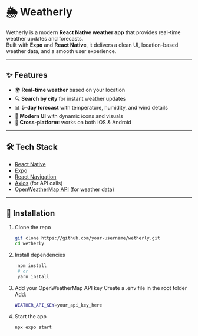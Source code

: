 # 🌦️ Weatherly

Wetherly is a modern **React Native weather app** that provides real-time weather updates and forecasts.  
Built with **Expo** and **React Native**, it delivers a clean UI, location-based weather data, and a smooth user experience.

---

## ✨ Features

- 🌍 **Real-time weather** based on your location  
- 🔍 **Search by city** for instant weather updates  
- 📊 **5-day forecast** with temperature, humidity, and wind details  
- 🎨 **Modern UI** with dynamic icons and visuals  
- 📱 **Cross-platform**: works on both iOS & Android  

---

## 🛠️ Tech Stack

- [React Native](https://reactnative.dev/)  
- [Expo](https://expo.dev/)  
- [React Navigation](https://reactnavigation.org/)  
- [Axios](https://axios-http.com/) (for API calls)  
- [OpenWeatherMap API](https://openweathermap.org/api) (for weather data)  

---

## 🚀 Installation

1. Clone the repo  
   ```bash
   git clone https://github.com/your-username/wetherly.git
   cd wetherly
2. Install dependencies
   ```bash
    npm install
    # or
    yarn install
4. Add your OpenWeatherMap API key
    Create a .env file in the root folder
    Add:
    ```bash
    WEATHER_API_KEY=your_api_key_here
5. Start the app
    ```bash
    npx expo start
